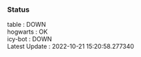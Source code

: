### Status


table : DOWN  
hogwarts : OK  
icy-bot : DOWN  
Latest Update : 2022-10-21 15:20:58.277340

